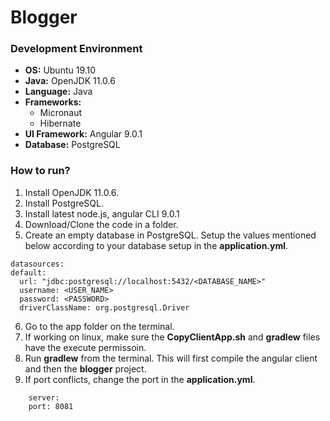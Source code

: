 # Blogger

### Development Environment
- **OS:** Ubuntu 19.10
- **Java:** OpenJDK 11.0.6
- **Language:** Java
- **Frameworks:**
  - Micronaut
  - Hibernate
- **UI Framework:** Angular 9.0.1
- **Database:** PostgreSQL

### How to run?

1. Install OpenJDK 11.0.6.
2. Install PostgreSQL.
3. Install latest node.js, angular CLI 9.0.1
4. Download/Clone the code in a folder.
5. Create an empty database in PostgreSQL. Setup the values mentioned below according to your database setup in the **application.yml**. 
  ```
  datasources:
  default:
    url: "jdbc:postgresql://localhost:5432/<DATABASE_NAME>"
    username: <USER_NAME>
    password: <PASSWORD>
    driverClassName: org.postgresql.Driver
  ```
6. Go to the app folder on the terminal.
7. If working on linux, make sure the **CopyClientApp.sh** and **gradlew** files have the execute permissoin.
8. Run **gradlew** from the terminal. This will first compile the angular client and then the **blogger** project.
9. If port conflicts, change the port in the **application.yml**.
  ```
      server:
      port: 8081
  ```

